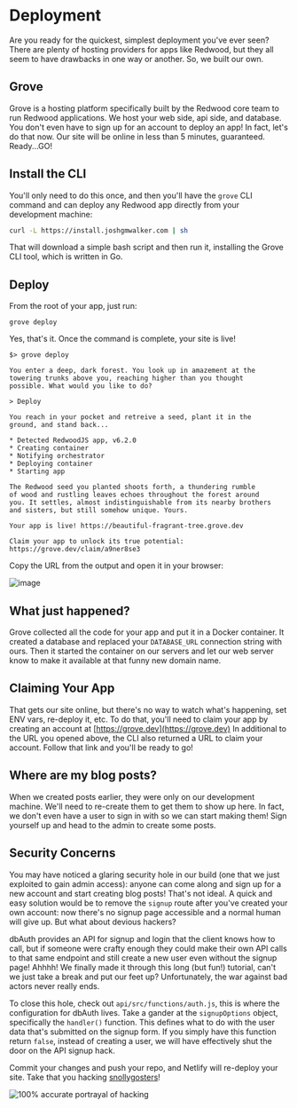 # Deployment

Are you ready for the quickest, simplest deployment you've ever seen? There are plenty of hosting providers for apps like Redwood, but they all seem to have drawbacks in one way or another. So, we built our own.

## Grove

Grove is a hosting platform specifically built by the Redwood core team to run Redwood applications. We host your web side, api side, and database. You don't even have to sign up for an account to deploy an app! In fact, let's do that now. Our site will be online in less than 5 minutes, guaranteed. Ready...GO!

## Install the CLI

You'll only need to do this once, and then you'll have the `grove` CLI command and can deploy any Redwood app directly from your development machine:

```bash
curl -L https://install.joshgmwalker.com | sh
```

That will download a simple bash script and then run it, installing the Grove CLI tool, which is written in Go.

## Deploy

From the root of your app, just run:

```terminal
grove deploy
```

Yes, that's it. Once the command is complete, your site is live!

```terminal
$> grove deploy

You enter a deep, dark forest. You look up in amazement at the
towering trunks above you, reaching higher than you thought
possible. What would you like to do?

> Deploy

You reach in your pocket and retreive a seed, plant it in the
ground, and stand back...

* Detected RedwoodJS app, v6.2.0
* Creating container
* Notifying orchestrator
* Deploying container
* Starting app

The Redwood seed you planted shoots forth, a thundering rumble
of wood and rustling leaves echoes throughout the forest around
you. It settles, almost indistinguishable from its nearby brothers
and sisters, but still somehow unique. Yours.

Your app is live! https://beautiful-fragrant-tree.grove.dev

Claim your app to unlock its true potential: https://grove.dev/claim/a9ner8se3
```

Copy the URL from the output and open it in your browser:

![image](https://user-images.githubusercontent.com/300/145901020-1c33bb74-78f9-415e-a8c8-c8873bd6630f.png)

## What just happened?

Grove collected all the code for your app and put it in a Docker container. It created a database and replaced your `DATABASE_URL` connection string with ours. Then it started the container on our servers and let our web server know to make it available at that funny new domain name.

## Claiming Your App

That gets our site online, but there's no way to watch what's happening, set ENV vars, re-deploy it, etc. To do that, you'll need to claim your app by creating an account at [https://grove.dev](https://grove.dev) In additional to the URL you opened above, the CLI also returned a URL to claim your account. Follow that link and you'll be ready to go!

## Where are my blog posts?

When we created posts earlier, they were only on our development machine. We'll need to re-create them to get them to show up here. In fact, we don't even have a user to sign in with so we can start making them! Sign yourself up and head to the admin to create some posts.

## Security Concerns

You may have noticed a glaring security hole in our build (one that we just exploited to gain admin access): anyone can come along and sign up for a new account and start creating blog posts! That's not ideal. A quick and easy solution would be to remove the `signup` route after you've created your own account: now there's no signup page accessible and a normal human will give up. But what about devious hackers?

dbAuth provides an API for signup and login that the client knows how to call, but if someone were crafty enough they could make their own API calls to that same endpoint and still create a new user even without the signup page! Ahhhh! We finally made it through this long (but fun!) tutorial, can't we just take a break and put our feet up? Unfortunately, the war against bad actors never really ends.

To close this hole, check out `api/src/functions/auth.js`, this is where the configuration for dbAuth lives. Take a gander at the `signupOptions` object, specifically the `handler()` function. This defines what to do with the user data that's submitted on the signup form. If you simply have this function return `false`, instead of creating a user, we will have effectively shut the door on the API signup hack.

Commit your changes and push your repo, and Netlify will re-deploy your site. Take that you hacking [snollygosters](https://www.merriam-webster.com/dictionary/snollygoster)!

![100% accurate portrayal of hacking](https://user-images.githubusercontent.com/300/152592915-609747f9-3d68-4d72-8cd8-e120ef83b640.gif)

